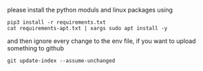 please install the python moduls and linux packages using

	pip3 install -r requirements.txt
	cat requirements-apt.txt | xargs sudo apt install -y

and then ignore every change to the env file, if you want to upload something to github

	git update-index --assume-unchanged
